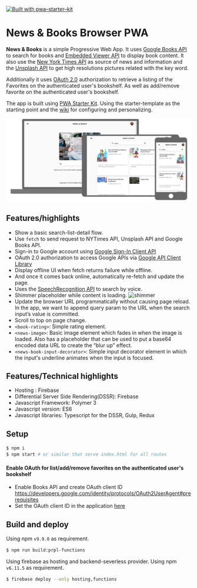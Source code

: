 [![Built with pwa–starter–kit](https://img.shields.io/badge/built_with-pwa–starter–kit_-blue.svg)](https://github.com/Polymer/pwa-starter-kit "Built with pwa–starter–kit")

# News & Books Browser PWA

**News & Books** is a simple Progressive Web App. It uses [Google Books API](https://developers.google.com/books/docs/v1/reference/volumes/list) to search for books and [Embedded Viewer API](https://developers.google.com/books/docs/viewer/reference) to display book content. It also use the [New York Times API](https://developer.nytimes.com/) as source of news and information and the [Unsplash API](https://unsplash.com) to get high resolutions pictures related with the key word.

Additionally it uses [OAuth 2.0](https://developers.google.com/identity/protocols/OAuth2UserAgent) authorization to retrieve a listing of the Favorites on the authenticated user's bookshelf. As well as add/remove favorite on the authenticated user's bookshelf.

The app is built using [PWA Starter Kit](https://github.com/Polymer/pwa-starter-kit). Using the starter-template as the starting point and the [wiki](https://github.com/Polymer/pwa-starter-kit/wiki) for configuring and personalizing.

![books screenshot](images/news-books-browser.png)

## Features/highlights

-   Show a basic search-list-detail flow.
-   Use `fetch` to send request to NYTimes API, Unsplash API and Google Books API.
-   Sign-in to Google account using [Google Sign-In Client API](https://developers.google.com/identity/sign-in/web/reference#googleauthsignin)
-   OAuth 2.0 authorization to access Google APIs via [Google API Client Library](https://developers.google.com/api-client-library/javascript/reference/referencedocs)
-   Display offline UI when fetch returns failure while offline.
-   And once it comes back online, automatically re-fetch and update the page.
-   Uses the [SpeechRecognition API](https://developer.mozilla.org/en-US/docs/Web/API/SpeechRecognition) to search by voice.
-   Shimmer placeholder while content is loading.
    ![shimmer](https://user-images.githubusercontent.com/116360/38531318-1ec79c38-3c24-11e8-8e8f-d2efdf190afa.gif)
-   Update the browser URL programmatically without causing page reload. In the app, we want to append query param to the URL when the search input’s value is committed.
-   Scroll to top on page change.
-   `<book-rating>`: Simple rating element.
-   `<news-image>`: Basic image element which fades in when the image is loaded. Also has a placeholder that can be used to put a base64 encoded data URL to create the “blur up” effect.
-   `<news-book-input-decorator>`: Simple input decorator element in which the input's underline animates when the input is focused.

## Features/Technical highlights

-   Hosting : Firebase
-   Differential Server Side Rendering(DSSR): Firebase
-   Javascript Framework: Polymer 3
-   Javascript version: ES6
-   Javascript libraries: Typescript for the DSSR, Gulp, Redux

## Setup

```bash
$ npm i
$ npm start # or similar that serve index.html for all routes
```

#### Enable OAuth for list/add/remove favorites on the authenticated user's bookshelf

-   Enable Books API and create OAuth client ID
    https://developers.google.com/identity/protocols/OAuth2UserAgent#prerequisites
-   Set the OAuth client ID in the application [here](https://github.com/PolymerLabs/books/blob/master/src/actions/auth.js#L24)

## Build and deploy

Using npm `v9.9.0` as requirement.

```bash
$ npm run build:prpl-functions
```

Using firebase as hosting and backend-severless provider.
Using npm `v6.11.5` as requirement.

```bash
$ firebase deploy --only hosting,functions
```

